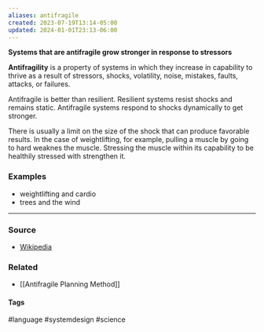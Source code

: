 ```yaml
---
aliases: antifragile
created: 2023-07-19T13:14-05:00
updated: 2024-01-01T23:13-06:00
---
```

**Systems that are antifragile grow stronger in response to stressors**

**Antifragility** is a property of systems in which they increase in capability to thrive as a result of stressors, shocks, volatility, noise, mistakes, faults, attacks, or failures.

Antifragile is better than resilient. Resilient systems resist shocks and remains static. Antifragile systems respond to shocks dynamically to get stronger.

There is usually a limit on the size of the shock that can produce favorable results. In the case of weightlifting, for example, pulling a muscle by going to hard weaknes the muscle. Stressing the muscle within its capability to be healthily stressed with strengthen it. 

### Examples
- weightlifting and cardio
- trees and the wind

---
### Source
- [Wikipedia](https://en.wikipedia.org/wiki/Antifragility)

### Related
- [[Antifragile Planning Method]]

#### Tags
#language #systemdesign #science 